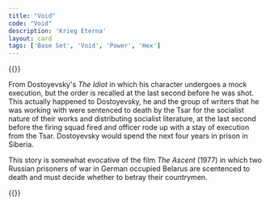 ```yaml
---
title: "Void"
code: "Void"
description: 'Krieg Eterna'
layout: card
tags: ['Base Set', 'Void', 'Power', 'Hex']
---
```

{{<card-detail-page title="Void" artwork="Portrait of Fedor Dostoyevsky by Vasily Perov (1872)">}}
<p class="rule-paragraph">
From Dostoyevsky's <i>The Idiot</i> in which his character undergoes a mock execution, but the order is recalled at the last second before he was shot. This actually happened to Dostoyevsky, he and the group of writers that he was working with were sentenced to death by the Tsar for the socialist nature of their works and distributing socialist literature, at the last second before the firing squad fired and officer rode up with a stay of execution from the Tsar. Dostoyevsky would spend the next four years in prison in Siberia.
</p>
<p class="rule-paragraph">
This story is somewhat evocative of the film <i>The Ascent</i> (1977) in which two Russian prisoners of war in German occupied Belarus are scentenced to death and must decide whether to betray their countrymen.
</p>
{{</card-detail-page>}}